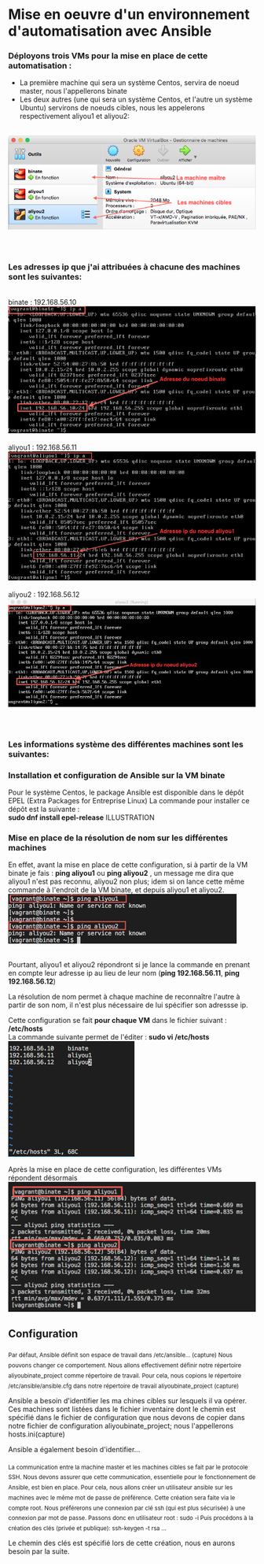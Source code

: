 <h1> Mise en oeuvre d'un environnement d'automatisation avec Ansible</h1>
<h3> Déployons trois VMs pour la mise en place de cette automatisation :</h3>
<ul>
 <li>La première machine qui sera un système Centos, servira de noeud master, nous l'appellerons binate</li>
 <li>Les deux autres (une qui sera un système Centos, et l'autre un système Ubuntu) servirons de noeuds cibles, nous les appelerons respectivement aliyou1 et aliyou2:</li>
 </ul>
 
<br /><img src="https://raw.githubusercontent.com/abiForSofteam/ANSIBLE/main/lesVMs.png" />

### <br /><br /> Les adresses ip que j'ai attribuées à chacune des machines sont les suivantes:
<br />binate  : 192.168.56.10
<br /><img src="https://raw.githubusercontent.com/abiForSofteam/ANSIBLE/main/ip_binate.png" />
<br /><br />aliyou1 : 192.168.56.11
<br /><img src="https://raw.githubusercontent.com/abiForSofteam/ANSIBLE/main/ip_aliyou1b.png" />
<br /><br />aliyou2 : 192.168.56.12
<br /><img src="https://raw.githubusercontent.com/abiForSofteam/ANSIBLE/main/ip_aliyou2.png" />

### <br /><br /> Les informations système des différentes machines sont les suivantes:


### Installation et configuration de Ansible sur la VM binate
Pour le système Centos, le package Ansible est disponible dans le dépôt EPEL (Extra Packages for Entreprise Linux)
La commande pour installer ce dépôt est la suivante : 
<br /> **sudo dnf install epel-release**
ILLUSTRATION

### Mise en place de la résolution de nom sur les différentes machines
En effet, avant la mise en place de cette configuration, si à partir de la VM binate je fais : **ping aliyou1** ou **ping aliyou2** , un message me dira que aliyou1 n'est pas reconnu, aliyou2 non plus; idem si on lance cette même commande à l'endroit de la VM binate, et depuis aliyou1 et aliyou2.
<br /><img src="https://raw.githubusercontent.com/abiForSofteam/ANSIBLE/main/ping_aliyou1_aliyou2_2.png" />

<br />Pourtant, aliyou1 et aliyou2 répondront si je lance la commande en prenant en compte leur adresse ip au lieu de leur nom (**ping 192.168.56.11**,  **ping 192.168.56.12**)

La résolution de nom permet à chaque machine de reconnaître l'autre à partir de son nom, il n'est plus nécessaire de lui spécifier son adressse ip.

Cette configuration se fait **pour chaque VM** dans le fichier suivant : **/etc/hosts**
<br />La commande suivante permet de l'éditer : **sudo vi /etc/hosts**
<br /><img src="https://raw.githubusercontent.com/abiForSofteam/ANSIBLE/main/hosts.png" />

Après la mise en place de cette configuration, les différentes VMs répondent désormais
<br /><img src="https://raw.githubusercontent.com/abiForSofteam/ANSIBLE/main/ping_aliyou1_aliyou2.png" />


## Configuration
<sub>Par défaut, Ansible définit son espace de travail dans /etc/ansible... (capture)
Nous pouvons changer ce comportement.
Nous allons effectivement définir notre répertoire aliyoubinate_project comme répertoire de travail.
Pour cela, nous copions le répertoire  /etc/ansible/ansible.cfg dans notre répertoire de travail aliyoubinate_project (capture)

Ansible a besoin d'identifier les ma chines cibles sur lesquels il va opérer.
Ces machines sont listées dans le fichier inventaire dont le chemin est spécifié dans le fichier de configuration que nous devons de copier dans notre fichier de configuration aliyoubinate_project; nous l'appellerons hosts.ini(capture)

Ansible a également besoin d'identifier...</sub>


<sub>La communication entre la machine master et les machines cibles se fait par le protocole SSH.
Nous devons assurer que cette communication, essentielle pour le fonctionnement de Ansible, est bien en place.
Pour cela, nous allons créer un utilisateur ansible sur les machines avec le même mot de passe de préférence.
Cette création sera faite via le compte root.
Nous préférerons une connexion par clé ssh (qui est plus sécurisée)  à une connexion par mot de passe.
Passons donc en utilisateur root : sudo -i
Puis procédons à la création des clés (privée et publique):
ssh-keygen -t rsa
...

Le chemin des clés est spécifié lors de cette création, nous en aurons besoin par la suite.</sub>
